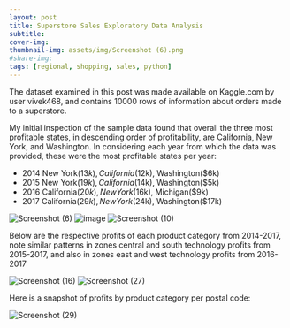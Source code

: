 ```yaml
---
layout: post
title: Superstore Sales Exploratory Data Analysis
subtitle: 
cover-img: 
thumbnail-img: assets/img/Screenshot (6).png
#share-img:
tags: [regional, shopping, sales, python]
---
```



The dataset examined in this post was made available on Kaggle.com by user vivek468, and contains 10000 rows of information about orders made to a superstore.

My initial inspection of the sample data found that overall the three most profitable states, in descending order of profitability, are California, New York, and Washington. In considering each year from which the data was provided, these were the most profitable states per year:
  - 2014 New York($13k), California($12k), Washington($6k)
  - 2015 New York($19k), California($14k), Washington($5k)
  - 2016 California($20k), New York($16k), Michigan($9k)
  - 2017 California($29k), New York($24k), Washington($17k)

![Screenshot (6)](https://user-images.githubusercontent.com/75755695/158914522-aefbb521-fd9d-4020-a0be-3afc38503208.png)
![image](https://user-images.githubusercontent.com/75755695/158914344-6dce84b3-75e3-4425-9ad1-629ee6ceacb1.png)
![Screenshot (10)](https://user-images.githubusercontent.com/75755695/158914569-8acd32ed-6c7c-4a89-b211-1e1b2f5ca139.png)


Below are the respective profits of each product category from 2014-2017, note similar patterns in zones central and south technology profits from 2015-2017, and also in zones east and west technology profits from 2016-2017


![Screenshot (16)](https://user-images.githubusercontent.com/75755695/158914792-4f435d36-1d5b-4b7d-ac9c-3c316e5db5a5.png)
![Screenshot (27)](https://user-images.githubusercontent.com/75755695/158942285-60b84b78-ddea-4dca-b698-74bcb658368a.png)


Here is a snapshot of profits by product category per postal code:

![Screenshot (29)](https://user-images.githubusercontent.com/75755695/158942873-c9bffe70-8803-43a4-a5eb-9eb9d291861e.png)

